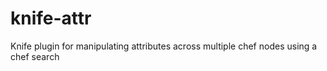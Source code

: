 knife-attr
==========

Knife plugin for manipulating attributes across multiple chef nodes using a chef search
